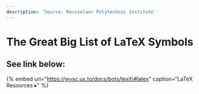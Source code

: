 ```yaml
---
description: 'Source: Rensselaer Polytechnic Institute'
---
```


# The Great Big List of LaTeX Symbols

## See link below:

{% embed url="https://wysc.us.to/docs/bots/texit\#latex" caption="LaTeX Resources  ▸" %}



